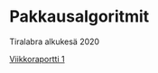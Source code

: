 # Pakkausalgoritmit

Tiralabra alkukesä 2020

[Viikkoraportti 1](https://github.com/sumuh/Pakkausalgoritmit/blob/master/Dokumentaatio/Viikkoraportti1.md)
